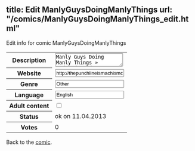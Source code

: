title: Edit ManlyGuysDoingManlyThings
url: "/comics/ManlyGuysDoingManlyThings_edit.html"
---
Edit info for comic ManlyGuysDoingManlyThings

<form name="comic" action="http://gaepostmail.appengine.com/comic" name="post">
<table class="comicinfo">
<tr>
<th>Description</th><td><textarea name="description">Manly Guys Doing Manly Things » Updated Mondays or whenever I feel like it</textarea></td>
</tr>
<tr>
<th>Website</th><td><input type="text" name="url" value="http://thepunchlineismachismo.com/"/></td>
</tr>
<tr>
<th>Genre</th><td><input type="text" name="genre" value="Other"/></td>
</tr>
<tr>
<th>Language</th><td><input type="text" name="language" value="English"/></td>
</tr>
<tr>
<th>Adult content</th><td><input type="checkbox" name="adult" value="adult" /></td>
</tr>
<tr>
<th>Status</th><td>ok on 11.04.2013</td>
</tr>
<tr>
<th>Votes</th><td>0</div></td>
</tr>
</table>
</form>

Back to the [comic](/comics/ManlyGuysDoingManlyThings.html).
